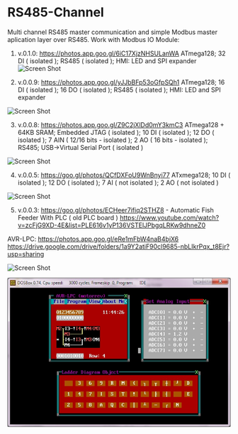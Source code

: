 # RS485-Channel
Multi channel RS485 master communication and simple Modbus master aplication layer over RS485.
Work with Modbus IO Module:

1) v.0.1.0: https://photos.app.goo.gl/6iC17XjzNHSULanWA
ATmega128; 32 DI ( isolated ); RS485 ( isolated ); HMI: LED and SPI expander
![Screen Shot](https://lh3.googleusercontent.com/OzEl-yrtWVlj1PB5MuoKFS6b4SZ66YS6gCqzX56oWE0lESGWPlYt3V_fz-cltTzUgdABo3lM2OgTONHgAs62rUD7gYELFHMJWC5DPY2WDuDx00NfmaOz2tmeLVn8EhmkOAxU5OHWcLwGpHDNTSPSn2FXaa3rmM3jF_wFndYPbudBBEZgMxnT8EZW8uytBHeSTcelpBfC24q9lfUsw4_vkdY2ZL2jNodVwB0KuzgWaXwWipQA3WTayW5-D6vgflpLRwGuxvP-pD5mi7LcbB9gwDUf8HV8PEnCllVh8b4F7dkz6PC2mONrfeGJeK-Apmh8Bv5mT4Gc6mk-n2yvFpd2qw0qRZwZerYAICaLpLlGBujsDhyf_0EAJFa-vsAfCK2MuNCmzVy8Y1lDeCxtx5ocOs-dPhKBchpbA9ey8R_tWcOdJoLARiN7RYQzGh0BMvfcTGlD9MpO_-MRLDO31qDdNYmMowa8uzA-3SaLv6V0kzNXD_UQvmc4tgkbOT0xpasZHmHDBXxivwOPFFMv-FKepdgmUIxF_kdxyKVhHfAgoSbLt-QC8GtKQ8T4M3PbNJea8bbAODpg_psPl8ZPPwPD1tASFA2uzmUEPqClRX6cUOjY8EBJT3LfBa5HT2uwqBTE-RBifvRmcRrC6fimldoaguRl2-FWDu3Ozcb5a2_zAPdnnk_wYGYCzO2IbdQBmQq94pJK6HgQtrulH0LI_xkmHD3I0bSFdClcMNz1xumX1IkGzuM=w1375-h774-no)<br>

2) v.0.0.9: https://photos.app.goo.gl/yJJbBFp53oGfpSQh1
ATmega128; 16 DI ( isolated ); 16 DO ( isolated ); RS485 ( isolated ); HMI: LED and SPI expander

![Screen Shot](https://lh3.googleusercontent.com/kVyHbxGsG4IzdlXVnGyCS1j1SPNN2gSp2w5qG455mBflZe69VZ90f4dho-pRgDI4RW-WO7sNSD0PA6l9do6jwlTGMlJhjrFqmtGLVl0L7OKdVmlS1hUvMp5UErSR4JhdYPISv_PNqIgiKox0XVzBw8EZ7-jx16h1NW3iT_nPY1xiqNniwc89wKzbxZRKcLj5h2DjiNvk5-GohhfvxFCR_8cfDXsANQNsZXoPS-Z8gEUZxeFmJY_rzItQeCycXFM5ls0ow7dgR_BRNVyNoZfPOKlhejJU1QRWh1-g8W_fTmTY0n6tHFR3j6xM-jQeUEWTfNBxXF4H_o8lz3L8TM1-vSQ1pOI_n1YNMBFWyIVJFf4ubM3pSUGnSZgbqweA_CQeBWVz4MsxgcPIX-4kRuuilUlMyGZgdFP4mjm7fjH_Tk0QxGYKdCy2wqencirMKmQk6-tsGD7NkZaqf2XcG1kffGshzfZ1XJD49keckLIjpWXfXUhnKvIRGEp5hoC5n3ZROB8T50qILa58JGQoJRdRaIsu7YPPqU-pPDM4LsFTu18Usy6oLfnXjmQoUIDN1e7Le5Je8bFh595vo19r7XV7ayXnB5S4uzct6bSR5yaPeH4J0munu55lEtQWHPFF1VHGW8A00PJZQn7bw1UpOhB-dkzc4UadcWeyCPasL9YqH--1C4BFVOYYQ3YH9M561d1y57ttRbnHBt73Nr5aCpxWzmYjX1i6Dr41H8MaZZtzhxD159M=w1375-h774-no)<br>

3) v.0.0.8: https://photos.app.goo.gl/Z9C2jXlDd0mY3kmC3
ATmega128 + 64KB SRAM; Embedded JTAG ( isolated ); 10 DI ( isolated ); 12 DO ( isolated ); 7 AIN ( 12/16 bits - isolated ); 2 AO ( 16 bits - isolated ); RS485; USB->Virtual Serial Port ( isolated )

![Screen Shot](https://lh3.googleusercontent.com/MFSm0rBE19Bkr6n2bQHMvwQDbrM88FVj6mi0oa1zPS12Zd1XVF8ZQhruDUSjj5ge2i3OTbsoyuJ5pJxQHAq7EGBXzrQ4npnA8TN-FYfQfRKF62vvIBu4lyrC2G8nLSsmaurKJ1AL63Wg1E1u6Kg3UWoYp94jPsGx7les2hHFN3h3157JmJn5emWt22zctwKuoiE0V9xlOegWnj1ZXh1caGQrHgmIB71cJP5h5bv6GbUMtQOyog8yz-kyPxy6S1MSCEX3xZZd2DP3gMVxeqpYgEInoQCW46HcGxgobg6J1JtNPG9Mr0FF1X2HbV9_R4C18u7d79Yfyb3AA3Et6dBWuwuHb6t0_V642tU-ff1alBq7FMpWoHSRmcBQUOWKGdH6yLo9GPd5a6_MH5jhhh1k1tBZsirvQleJ-DsP7VeRJrk1xcb6bAeKfSAkZEBqKm1ocxiBcHBjITTk1qyKYHBStECvgf2gY_nwudwcKR1mjJkGn3jowyLHPw2lpwmPAaV01omhRaxvsUOJZVKyXMBjsAh7KeoQ96FOYFMiptYe5jJ_jfvoDCd9T5MqHaiGrkpl_iI-xwXtU2jDASB8Gn-R2UnQ2w_Rtigq0nLZ0SZAssacPhLRZoJIKJGVcrtYlD7ufrOkX--KG2rIyONl5E1QoSHCeUc5887MFwnXQw65MT8F-75f9HV4q8AauVMvqUo2ONeTQtFoZeSWpo4YIw=w1560-h878-no)<br>

4) v.0.0.5: https://goo.gl/photos/QCfDXFoU9WnBnyi77
ATxmega128; 10 DI ( isolated ); 12 DO ( isolated ); 7 AI ( not isolated ); 2 AO ( not isolated )

![Screen Shot](https://lh3.googleusercontent.com/CrdKOV2Exipbm48BkSPXY6QQhLZtKpu2Nv74_5UNym-NVNAPvjKg5PgMn0AcWso0ZyiwsN57_bQ84GkdWwb7Ry0Kp0wBErN_FqKzjVGy-RkI7oBeXEOX3lbk3L_sag4jpUtL6XL_7z4-2A9JB4nJ5N8eDOMvSsk_vyZd-QJAPM5tTXT8s0LB6l4LfTdwNbY4EcXigg_OVyJis-DMLxeYNSsxG71GUVcQLt-kU4s7OCiboMgQa-1HW34-17OXkidpmwVVyQGjMnnico8W84CT-oo5ifHH2OV12lPdnzk2QDA6Ba1MxgiPPNiL1AI4Ddw0ljuSeHRd1PAAe2h5Cw0Efa_bCrpdjatL50HknVmisk_Wq6wLsi8mJ-jFOiaZLpNb5acmandOS_44eTYfF3-8xoIYWwwaDky8cjSWrsGdJf1P9RwySioCeaTY87fkwPZVjsMt1DcwxTHguXf6UCBtERuYttkovSb-Ckyd_fub_5rKGNKd0IgqTBM0CnrZewAAi1zjdYNrlUwyCQrIC86EkA8U6nLzsmn01w6f9noMxi2UR4sf2xdNYlnZcsSEp5dKILmzpsBXSmpW_2QIB7F6HR-KGu1ZCRFI4cNlldwq2drFFrrZwLv2LV2JxLXRwX_oVj0be-cMNpRJQaFIlBKRKDWSeZE7CKjhLEl93wqukypxnhAkh95ftAy5ptpu-THbBEzlBj6zKCZNJKpOcA=w800-h600-no)<br>

5) v.0.0.3: https://goo.gl/photos/ECHeer7ifiq2STHZ8 - Automatic Fish Feeder With PLC ( old PLC board )
https://www.youtube.com/watch?v=zcFjG9XD-4E&list=PLE616v1yP136VSTElJPbgqLRKw9dhneZ0

AVR-LPC:
https://photos.app.goo.gl/eRe1mFbW4naB4bjX6
https://drive.google.com/drive/folders/1a9Y2atiF90cl9685-nbLIkrPqx_t8Ejr?usp=sharing

![Screen Shot](https://lh3.googleusercontent.com/i4vTtbMWcvufEfyPBXmEqtodp0uiaY80SN7nO53SizIuQGnKfskF3hOMWklSdp-E9tZwQFcahZGzqjpb_negQXEel_Ek9y2Q-xKqGe8nZFe8iSiKAYTuJJ7f9EiFlDz4nAfxZh-JwOHoanxEeHOk7S4ZBlITvbNXki2caGARQPg28cYvAEWLrhYlO4jIVNJ1u0FXz1XzlYSx5J1nXS0mtQefo2IzwadqRC1u_vziupT0Fe9qfGVQymvKK7zWInEjUshE4K-GbRTxpQTgDNWyImrhoL-DvrHVt9qu0Y4xG-VIqXxZ6ZS2KfvSQ15kddukfKs1x3Umb0xTVf33TF89o58FlunZHBvR9EITT13Ke3G6lsoOTQucqT8j5edNBI36gCUnRdn_JUaBjpc0gUciYcsNhvxmZmprITA2JZy_EWPfu068hc5PoFiTwgy0iZJXFJSkIwXAnYqA-47TTX1yOKnD8mORU91LtUfaS21BZ6cKBy90R5g3Xqo5Dhas0RXXaBC50P27vzN_nIzyAqwT7hCGoi_vgtFjF9wg21gcbyKm32ok7xzMjWMYUnwNmgpBeP_kCsKuX9ciPE-7k_tFMjQ3KHqqqXUdNO-jP6QrDGqhsa9yDcIrxGYuBZaT6ap04sALycBCSXbvSZi34mFChnCc2Mh-XZ1IBcmd_d-aqqKrzepfpWOf5bohYNa00gZUgcmnZ9ve4pHbMm3vKQ=w1024-h768-no)<br>

![Screen Shot](https://raw.githubusercontent.com/SimeonSimeonovIvanov/DOS-Window-Manager/master/LD_EDIT.jpg)<br><br>
